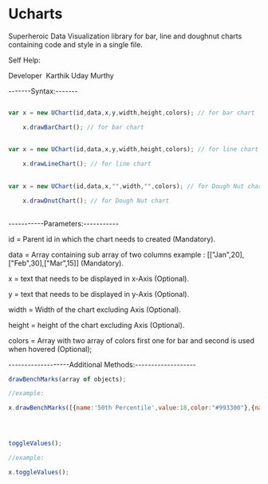 # Ucharts
Superheroic Data Visualization library for bar, line and doughnut charts containing code and style in a single file.


Self Help:

Developer  Karthik Uday Murthy

-------Syntax:-------

```javascript

var x = new UChart(id,data,x,y,width,height,colors); // for bar chart

    x.drawBarChart(); // for bar chart
    
    
var x = new UChart(id,data,x,y,width,height,colors); // for line chart

    x.drawLineChart(); // for line chart
    
    
var x = new UChart(id,data,x,"",width,"",colors); // for Dough Nut chart

    x.drawDnutChart(); // for Dough Nut chart
    
```
    
-----------Parameters:-----------

id = Parent id in which the chart needs to created (Mandatory).

data = Array containing sub array of two columns example : [["Jan",20],["Feb",30],["Mar",15]] (Mandatory).

x = text that needs to be displayed in x-Axis (Optional).

y = text that needs to be displayed in y-Axis (Optional).

width = Width of the chart excluding Axis (Optional).

height = height of the chart excluding Axis (Optional).

colors = Array with two array of colors first one for bar and second is used when hovered (Optional);



-------------------Additional Methods:-------------------

```javascript
drawBenchMarks(array of objects);

//example:

x.drawBenchMarks([{name:'50th Percentile',value:18,color:"#993300"},{name:'75th Percentile',value:36,color:"#009933"}]);




toggleValues();

//example:

x.toggleValues();

```
